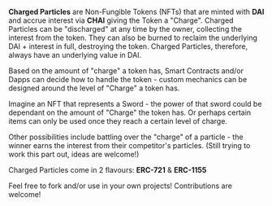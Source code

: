 **Charged Particles** are Non-Fungible Tokens (NFTs) that are minted with **DAI** and accrue interest via **CHAI** giving the Token a "Charge". Charged Particles can be "discharged" at any time by the owner, collecting the interest from the token. They can also be burned to reclaim the underlying DAI + interest in full, destroying the token.
Charged Particles, therefore, always have an underlying value in DAI. 

Based on the amount of "charge" a token has, Smart Contracts and/or Dapps can decide how to handle the token - custom mechanics can be designed around the level of "Charge" a token has.

Imagine an NFT that represents a Sword - the power of that sword could be dependant on the amount of "Charge" the token has. Or perhaps certain items can only be used once they reach a certain level of charge.

Other possibilities include battling over the "charge" of a particle - the winner earns the interest from their competitor's particles.  (Still trying to work this part out, ideas are welcome!)


Charged Particles come in 2 flavours: **ERC-721** & **ERC-1155**

Feel free to fork and/or use in your own projects!  Contributions are welcome!

